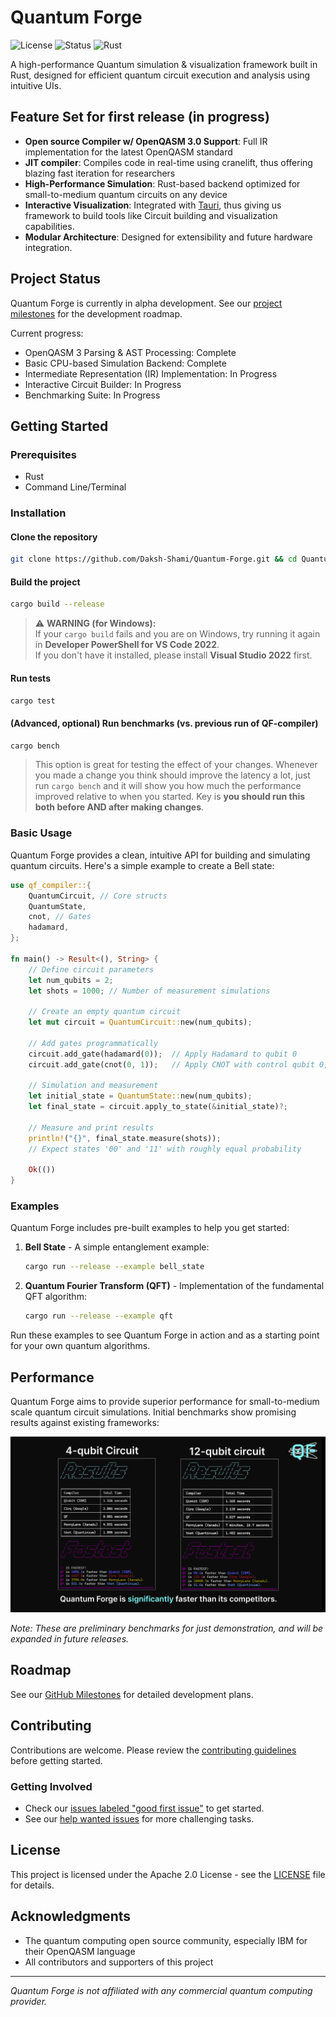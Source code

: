 # Quantum Forge

![License](https://img.shields.io/badge/License-Apache_2.0-blue.svg)
![Status](https://img.shields.io/badge/Status-Alpha-orange.svg)
![Rust](https://img.shields.io/badge/Rust-1.71+-orange.svg)

A high-performance Quantum simulation & visualization framework built in Rust, designed for efficient quantum circuit execution and analysis using intuitive UIs.

## Feature Set for first release (in progress)

- **Open source Compiler w/ OpenQASM 3.0 Support**: Full IR implementation for the latest OpenQASM standard
- **JIT compiler**: Compiles code in real-time using cranelift, thus offering blazing fast iteration for researchers
- **High-Performance Simulation**: Rust-based backend optimized for small-to-medium quantum circuits on any device
- **Interactive Visualization**: Integrated with [Tauri](https://v2.tauri.app/), thus giving us framework to build tools like Circuit building and visualization capabilities.
- **Modular Architecture**: Designed for extensibility and future hardware integration.

## Project Status

Quantum Forge is currently in alpha development. See our [project milestones](../../milestones) for the development roadmap.

Current progress:
- OpenQASM 3 Parsing & AST Processing: Complete
- Basic CPU-based Simulation Backend: Complete
- Intermediate Representation (IR) Implementation: In Progress
- Interactive Circuit Builder: In Progress
- Benchmarking Suite: In Progress

## Getting Started

### Prerequisites

- Rust
- Command Line/Terminal

### Installation

#### Clone the repository
```bash
git clone https://github.com/Daksh-Shami/Quantum-Forge.git && cd Quantum-Forge
```

#### Build the project
```bash
cargo build --release
```
> ⚠️ **WARNING (for Windows):**  
> If your `cargo build` fails and you are on Windows, try running it again in **Developer PowerShell for VS Code 2022**.  
> If you don't have it installed, please install **Visual Studio 2022** first.

#### Run tests
```bash
cargo test
```

#### (Advanced, optional) Run benchmarks (vs. previous run of QF-compiler)
```bash
cargo bench
```
> This option is great for testing the effect of your changes. Whenever you made a change you think should improve the latency a lot, just run `cargo bench` and it will show you how much the performance improved relative to when you started. Key is **you should run this both before AND after making changes**.


### Basic Usage

Quantum Forge provides a clean, intuitive API for building and simulating quantum circuits. Here's a simple example to create a Bell state:

```rust
use qf_compiler::{
    QuantumCircuit, // Core structs
    QuantumState,
    cnot, // Gates
    hadamard,
};

fn main() -> Result<(), String> {
    // Define circuit parameters
    let num_qubits = 2;
    let shots = 1000; // Number of measurement simulations
    
    // Create an empty quantum circuit
    let mut circuit = QuantumCircuit::new(num_qubits);
    
    // Add gates programmatically
    circuit.add_gate(hadamard(0));  // Apply Hadamard to qubit 0
    circuit.add_gate(cnot(0, 1));   // Apply CNOT with control qubit 0, target qubit 1
    
    // Simulation and measurement
    let initial_state = QuantumState::new(num_qubits);
    let final_state = circuit.apply_to_state(&initial_state)?;
    
    // Measure and print results
    println!("{}", final_state.measure(shots));
    // Expect states '00' and '11' with roughly equal probability
    
    Ok(())
}
```

### Examples

Quantum Forge includes pre-built examples to help you get started:

1. **Bell State** - A simple entanglement example:
   ```bash
   cargo run --release --example bell_state
   ```
2. **Quantum Fourier Transform (QFT)** - Implementation of the fundamental QFT algorithm:
   ```bash
   cargo run --release --example qft
   ```
Run these examples to see Quantum Forge in action and as a starting point for your own quantum algorithms.

## Performance

Quantum Forge aims to provide superior performance for small-to-medium scale quantum circuit simulations. Initial benchmarks show promising results against existing frameworks:

![Performance Benchmarks](./assets/benchmark.png)

*Note: These are preliminary benchmarks for just demonstration, and will be expanded in future releases.*

## Roadmap

See our [GitHub Milestones](../../milestones) for detailed development plans.

## Contributing

Contributions are welcome. Please review the [contributing guidelines](CONTRIBUTING.md) before getting started.

### Getting Involved

- Check our [issues labeled "good first issue"](../../issues?q=is%3Aissue+is%3Aopen+label%3A%22good+first+issue%22) to get started.
- See our [help wanted issues](../../issues?q=is%3Aissue+is%3Aopen+label%3A%22help+wanted%22) for more challenging tasks.

## License

This project is licensed under the Apache 2.0 License - see the [LICENSE](LICENSE) file for details.

## Acknowledgments

- The quantum computing open source community, especially IBM for their OpenQASM language
- All contributors and supporters of this project

---

*Quantum Forge is not affiliated with any commercial quantum computing provider.*
